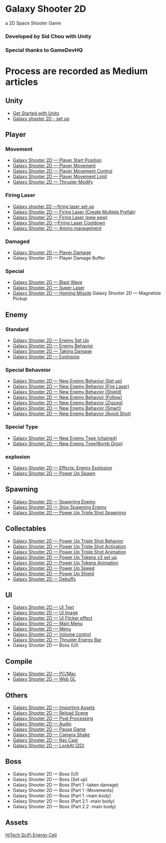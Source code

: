 # Galaxy Shooter 2D
a 2D Space Shooter Game
### Developed by Sid Chou with Unity
### Special thanks to GameDevHQ

# Process are recorded as Medium articles
## Unity 
- [Get Started with Unity](https://medium.com/@sidchou93/get-started-with-unity-16178f2adbb4)
- [Galaxy shooter 2D - set up](https://medium.com/@sidchou93/galaxy-shooter-2d-set-up-227559e29ef2)
## Player
### Movement
- [Galaxy Shooter 2D — Player Start Position](https://medium.com/@sidchou93/galaxy-shooter-2d-player-start-position-df565ae9db3d)
- [Galaxy Shooter 2D — Player Movement](https://medium.com/@sidchou93/galaxy-shooter-2d-player-movement-4f0097947d78)
- [Galaxy Shooter 2D — Player Movement Control](https://medium.com/@sidchou93/galaxy-shooter-2d-player-movement-control-8b7e4eaa719e)
- [Galaxy Shooter 2D — Player Movement Limit](https://medium.com/@sidchou93/galaxy-shooter-2d-player-movement-limit-8e910606159a)
- [Galaxy Shooter 2D — Thruster Modify](https://medium.com/@sidchou93/galaxy-shooter-2d-thruster-modify-4d21d3481e8f)
### Firing Laser
- [Galaxy shooter 2D —firing laser set up](https://medium.com/@sidchou93/galaxy-shooter-2d-firing-laser-set-up-d784b8d8739e)
- [Galaxy Shooter 2D — Firing Laser (Create Multiple Prefab)](https://medium.com/@sidchou93/galaxy-shooter-2d-firing-laser-create-multiple-prefab-2e3bb5979ca8)
- [Galaxy Shooter 2D — Firing Laser (pew pew)](https://medium.com/@sidchou93/galaxy-shooter-2d-firing-laser-pew-pew-5944564e4ff0)
- [Galaxy Shooter 2D —Firing Laser Cooldown](https://medium.com/@sidchou93/galaxy-shooter-2d-firing-laser-cooldown-ec3e42552a6b)
- [Galaxy Shooter 2D — Ammo management](https://medium.com/@sidchou93/galaxy-shooter-2d-ammo-management-1d09d39f3626)
### Damaged
- [Galaxy Shooter 2D — Player Damage](https://medium.com/@sidchou93/galaxy-shooter-2d-player-damage-585d46a840b9)
- Galaxy Shooter 2D — Player Damage Buffer
### Special
- [Galaxy Shooter 2D — Blast Wave](https://medium.com/@sidchou93/galaxy-shooter-2d-blast-wave-fc1461925227)
- [Galaxy Shooter 2D — Super Laser](https://medium.com/@sidchou93/galaxy-shooter-2d-super-laser-69cea06a36c5)
- [Galaxy Shooter 2D — Homing Missile](https://medium.com/@sidchou93/galaxy-shooter-2d-homing-missile-409e0c4127ba)
Galaxy Shooter 2D — Magnetize Pickup
## Enemy
### Standard
- [Galaxy Shooter 2D — Enemy Set Up](https://medium.com/@sidchou93/galaxy-shooter-2d-enemy-set-up-a3de2b1161f6)
- [Galaxy Shooter 2D — Enemy Behavior](https://medium.com/@sidchou93/galaxy-shooter-2d-enemy-behavior-bc517db742ef)
- [Galaxy Shooter 2D — Taking Damage](https://medium.com/@sidchou93/galaxy-shooter-2d-taking-damage-87caa580e4a3)
- [Galaxy Shooter 2D — Explosion](https://medium.com/@sidchou93/galaxy-shooter-2d-explosion-7ed784e88c73)
### Special Behaveior
- [Galaxy Shooter 2D — New Enemy Behavior (Set up)](https://medium.com/@sidchou93/galaxy-shooter-2d-new-enemy-behavior-set-up-1dbd79334f5)
- [Galaxy Shooter 2D — New Enemy Behavior (Fire Laser)](https://medium.com/@sidchou93/galaxy-shooter-2d-new-enemy-behavior-fire-laser-9b5946480b2d)
- [Galaxy Shooter 2D — New Enemy Behavior (Shield)](https://medium.com/@sidchou93/galaxy-shooter-2d-new-enemy-behavior-shield-323de80f0b64)
- [Galaxy Shooter 2D — New Enemy Behavior (Follow)](https://medium.com/@sidchou93/galaxy-shooter-2d-new-enemy-behavior-follow-74964f1cfda1)
- [Galaxy Shooter 2D — New Enemy Behavior (Zigzag)](https://medium.com/@sidchou93/galaxy-shooter-2d-new-enemy-behavior-zigzag-b0b775912876)
- [Galaxy Shooter 2D — New Enemy Behavior (Smart)](https://medium.com/@sidchou93/galaxy-shooter-2d-new-enemy-behavior-smart-b051ef350b96)
- [Galaxy Shooter 2D — New Enemy Behavior (Avoid Shot)](https://medium.com/@sidchou93/galaxy-shooter-2d-new-enemy-behavior-avoid-shot-d4882e2726f6)
### Special Type
- [Galaxy Shooter 2D — New Enemy Type (chained)](https://medium.com/@sidchou93/galaxy-shooter-2d-new-enemy-type-chained-c05961cb469a)
- [Galaxy Shooter 2D — New Enemy Type(Bomb Drop)](https://medium.com/@sidchou93/galaxy-shooter-2d-new-enemy-type-bomb-drop-f522481a3e2e)
### explosion
- [Galaxy Shooter 2D — Effects: Enemy Explosion](https://medium.com/@sidchou93/galaxy-shooter-2d-effects-enemy-explosion-f3c69559542b)
- [Galaxy Shooter 2D — Power Up Spawn](https://medium.com/@sidchou93/galaxy-shooter-2d-power-up-spawn-63de171ec005)
## Spawning
- [Galaxy Shooter 2D — Spawning Enemy](https://medium.com/@sidchou93/galaxy-shooter-2d-spawning-enemy-1b39f54ae599)
- [Galaxy Shooter 2D — Stop Spawning Enemy](https://medium.com/@sidchou93/galaxy-shooter-2d-stop-spawning-enemy-baa138db34eb)
- [Galaxy Shooter 2D — Power Up Triple Shot Spawning](https://medium.com/@sidchou93/galaxy-shooter-2d-power-up-triple-shot-spawning-ece15dc33b43)
## Collectables
- [Galaxy Shooter 2D — Power Up Triple Shot Behavior](https://medium.com/@sidchou93/galaxy-shooter-2d-power-up-triple-shot-behavior-328040a49563)
- [Galaxy Shooter 2D — Power Up Triple Shot Activation](https://medium.com/@sidchou93/galaxy-shooter-2d-power-up-triple-shot-activation-e23a7e37145d)
- [Galaxy Shooter 2D — Power Up Triple Shot Animation](https://medium.com/@sidchou93/galaxy-shooter-2d-power-up-triple-shot-animation-e1409c041e46)
- [Galaxy Shooter 2D — Power Up Tokens x3 set up](https://medium.com/@sidchou93/galaxy-shooter-2d-power-up-tokens-x3-set-up-ccaf2a30e1fe)
- [Galaxy Shooter 2D — Power Up Tokens Animation](https://medium.com/@sidchou93/galaxy-shooter-2d-power-up-tokens-animation-df3a5d023c65)
- [Galaxy Shooter 2D — Power Up Speed](https://medium.com/@sidchou93/galaxy-shooter-2d-power-up-speed-fedf893ef8b0)
- [Galaxy Shooter 2D — Power Up Shield](https://medium.com/@sidchou93/galaxy-shooter-2d-power-up-shield-c6d7e0130338)
- [Galaxy Shooter 2D — Debuffs](https://medium.com/@sidchou93/galaxy-shooter-2d-debuffs-8120cfa92205)
## UI
- [Galaxy Shooter 2D — UI Text](https://medium.com/@sidchou93/galaxy-shooter-2d-ui-text-4cd9d41700e6)
- [Galaxy Shooter 2D — UI Image](https://medium.com/@sidchou93/galaxy-shooter-2d-ui-image-2d3e02d9bfd6)
- [Galaxy Shooter 2D — UI Flicker effect](https://medium.com/@sidchou93/galaxy-shooter-2d-ui-flicker-effect-4a58b602547c)
- [Galaxy Shooter 2D — Main Menu](https://medium.com/@sidchou93/galaxy-shooter-2d-main-menu-10acc8b1175d)
- [Galaxy Shooter 2D — Menu](https://medium.com/@sidchou93/galaxy-shooter-2d-menu-daec186cae06)
- [Galaxy Shooter 2D — Volume control](https://medium.com/@sidchou93/galaxy-shooter-2d-volume-control-4ef70864dd94)
- [Galaxy Shooter 2D — Thruster Energy Bar](https://medium.com/@sidchou93/galaxy-shooter-2d-thruster-energy-bar-1150e80a3d21)
- Galaxy Shooter 2D — Boss (UI)
## Compile
- [Galaxy Shooter 2D — PC/Mac](https://medium.com/@sidchou93/galaxy-shooter-2d-pc-mac-549f34a63943)
- [Galaxy Shooter 2D — Web GL](https://medium.com/@sidchou93/galaxy-shooter-2d-web-gl-b4be8a96020a)
## Others
- [Galaxy Shooter 2D — Importing Assets](https://medium.com/@sidchou93/galaxy-shooter-2d-importing-assets-7b7ccbafd696)
- [Galaxy Shooter 2D — Reload Scene](https://medium.com/@sidchou93/galaxy-shooter-2d-reload-scene-9c572b211437)
- [Galaxy Shooter 2D — Post Processing](https://medium.com/@sidchou93/galaxy-shooter-2d-post-processing-2d716ac0d952)
- [Galaxy Shooter 2D — Audio](https://medium.com/@sidchou93/galaxy-shooter-2d-audio-8d4e2e5aeaa5)
- [Galaxy Shooter 2D — Pause Game](https://medium.com/@sidchou93/galaxy-shooter-2d-pause-game-3e4ec595e75c)
- [Galaxy Shooter 2D — Camera Shake](https://medium.com/@sidchou93/galaxy-shooter-2d-camera-shake-613d0e4073b0)
- [Galaxy Shooter 2D — Ray Cast](https://medium.com/@sidchou93/galaxy-shooter-2d-ray-cast-1444a4d01a8c)
- [Galaxy Shooter 2D — LookAt (2D)](https://medium.com/@sidchou93/galaxy-shooter-2d-lookat-2d-eece647641a5)

## Boss
- Galaxy Shooter 2D — Boss (UI)
- Galaxy Shooter 2D — Boss (Set up)
- Galaxy Shooter 2D — Boss (Part 1 -taken damage)
- Galaxy Shooter 2D — Boss (Part 1 -Movements)
- Galaxy Shooter 2D — Boss (Part 1 -main body)
- Galaxy Shooter 2D — Boss (Part 2.1 -main body)
- Galaxy Shooter 2D — Boss (Part 2.2 -main body)

## Assets
[HiTech SciFi Energy Cell](https://assetstore.unity.com/packages/3d/environments/sci-fi/hitech-scifi-energy-cell-154526)